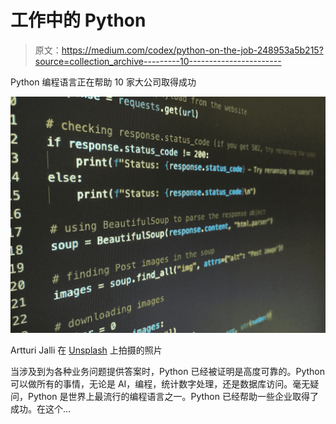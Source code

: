 # 工作中的 Python

> 原文：<https://medium.com/codex/python-on-the-job-248953a5b215?source=collection_archive---------10----------------------->

Python 编程语言正在帮助 10 家大公司取得成功

![](img/13f95d64bf7a176cc389993ad562b129.png)

Artturi Jalli 在 [Unsplash](https://unsplash.com/s/photos/python-programming?utm_source=unsplash&utm_medium=referral&utm_content=creditCopyText) 上拍摄的照片

当涉及到为各种业务问题提供答案时，Python 已经被证明是高度可靠的。Python 可以做所有的事情，无论是 AI，编程，统计数字处理，还是数据库访问。毫无疑问，Python 是世界上最流行的编程语言之一。Python 已经帮助一些企业取得了成功。在这个…